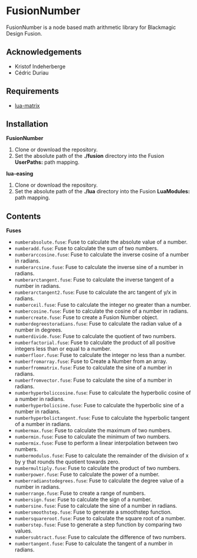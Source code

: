 # FusionNumber

FusionNumber is a node based math arithmetic library for Blackmagic Design Fusion.

## Acknowledgements

- Kristof Indeherberge
- Cédric Duriau

## Requirements

- [lua-matrix](https://github.com/davidm/lua-matrix)

## Installation

**FusionNumber**

1. Clone or download the repository.
2. Set the absolute path of the **./fusion** directory into the Fusion
   **UserPaths:** path mapping.

**lua-easing**

1. Clone or download the repository.
2. Set the absolute path of the **./lua** directory into the Fusion
   **LuaModules:** path mapping.

## Contents

**Fuses**

- `numberabsolute.fuse`: Fuse to calculate the absolute value of a number.
- `numberadd.fuse`: Fuse to calculate the sum of two numbers.
- `numberarccosine.fuse`: Fuse to calculate the inverse cosine of a number in radians.
- `numberarcsine.fuse`: Fuse to calculate the inverse sine of a number in radians.
- `numberarctangent.fuse`: Fuse to calculate the inverse tangent of a number in radians.
- `numberarctangent2.fuse`: Fuse to calculate the arc tangent of y/x in radians.
- `numberceil.fuse`: Fuse to calculate the integer no greater than a number.
- `numbercosine.fuse`: Fuse to calculate the cosine of a number in radians.
- `numbercreate.fuse`: Fuse to create a Fusion Number object.
- `numberdegreestoradians.fuse`: Fuse to calculate the radian value of a number in degrees.
- `numberdivide.fuse`: Fuse to calculate the quotient of two numbers.
- `numberfactorial.fuse`: Fuse to calculate the product of all positive integers less than or equal to a number.
- `numberfloor.fuse`: Fuse to calculate the integer no less than a number.
- `numberfromarray.fuse`: Fuse to Create a Number from an array.
- `numberfrommatrix.fuse`: Fuse to calculate the sine of a number in radians.
- `numberfromvector.fuse`: Fuse to calculate the sine of a number in radians.
- `numberhyperboliccosine.fuse`: Fuse to calculate the hyperbolic cosine of a number in radians.
- `numberhyperbolicsine.fuse`: Fuse to calculate the hyperbolic sine of a number in radians.
- `numberhyperbolictangent.fuse`: Fuse to calculate the hyperbolic tangent of a number in radians.
- `numbermax.fuse`: Fuse to calculate the maximum of two numbers.
- `numbermin.fuse`: Fuse to calculate the minimum of two numbers.
- `numbermix.fuse`: Fuse to perform a linear interpolation between two numbers.
- `numbermodulus.fuse`: Fuse to calculate the remainder of the division of x by y that rounds the quotient towards zero.
- `numbermultiply.fuse`: Fuse to calculate the product of two numbers.
- `numberpower.fuse`: Fuse to calculate the power of a number.
- `numberradianstodegrees.fuse`: Fuse to calculate the degree value of a number in radians.
- `numberrange.fuse`: Fuse to create a range of numbers.
- `numbersign.fuse`: Fuse to calculate the sign of a number.
- `numbersine.fuse`: Fuse to calculate the sine of a number in radians.
- `numbersmoothstep.fuse`: Fuse to generate a smoothstep function.
- `numbersquareroot.fuse`: Fuse to calculate the square root of a number.
- `numberstep.fuse`: Fuse to generate a step function by comparing two values.
- `numbersubtract.fuse`: Fuse to calculate the difference of two numbers.
- `numbertangent.fuse`: Fuse to calculate the tangent of a number in radians.
